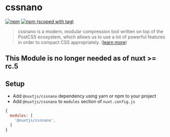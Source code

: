 # cssnano
[![npm](https://img.shields.io/npm/dt/@nuxtjs/cssnano.svg?style=flat-square)](https://npmjs.com/package/@nuxtjs/cssnano)
[![npm (scoped with tag)](https://img.shields.io/npm/v/@nuxtjs/cssnano/latest.svg?style=flat-square)](https://npmjs.com/package/@nuxtjs/cssnano)

> cssnano is a modern, modular compression tool written on top of the PostCSS ecosystem, 
> which allows us to use a lot of powerful features in order to compact CSS appropriately. ([learn more](http://cssnano.co))

## This Module is no longer needed as of nuxt >= rc.5

## Setup
- Add `@nuxtjs/cssnano` dependency using yarn or npm to your project
- Add `@nuxtjs/cssnano` to `modules` section of `nuxt.config.js`
```js
{
  modules: [
    '@nuxtjs/cssnano',
  ]
}
````
